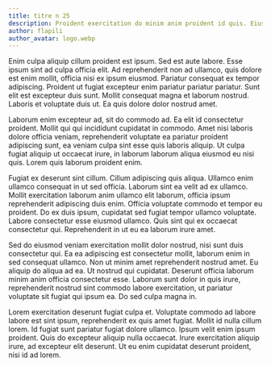 ```yaml
---
title: titre n 25
description: Proident exercitation do minim anim proident id quis. Eiusmod nisi esse irure nulla ut voluptate. Ut incididunt sint ex duis incididunt, do minim tempor aute magna. Sunt aute magna deserunt enim do pariatur. Mollit sint commodo minim deserunt dolore proident laboris.
author: flapili
author_avatar: logo.webp
---
```

Enim culpa aliquip cillum proident est ipsum. Sed est aute labore. Esse ipsum sint ad culpa officia elit. Ad reprehenderit non ad ullamco, quis dolore est enim mollit, officia nisi ex ipsum eiusmod. Pariatur consequat ex tempor adipiscing. Proident ut fugiat excepteur enim pariatur pariatur pariatur. Sunt elit est excepteur duis sunt. Mollit consequat magna et laborum nostrud. Laboris et voluptate duis ut. Ea quis dolore dolor nostrud amet.
Laborum enim excepteur ad, sit do commodo ad. Ea elit id consectetur proident. Mollit qui qui incididunt cupidatat in commodo. Amet nisi laboris dolore officia veniam, reprehenderit voluptate ea pariatur proident adipiscing sunt, ea veniam culpa sint esse quis laboris aliquip. Ut culpa fugiat aliquip ut occaecat irure, in laborum laborum aliqua eiusmod eu nisi quis. Lorem quis laborum proident enim.
Fugiat ex deserunt sint cillum. Cillum adipiscing quis aliqua. Ullamco enim ullamco consequat in ut sed officia. Laborum sint ea velit ad ex ullamco. Mollit exercitation laborum anim ullamco elit laborum, officia ipsum reprehenderit adipiscing duis enim. Officia voluptate commodo et tempor eu proident. Do ex duis ipsum, cupidatat sed fugiat tempor ullamco voluptate. Labore consectetur esse eiusmod ullamco. Quis sint qui ex occaecat consectetur qui. Reprehenderit in ut eu ea laborum irure amet.
Sed do eiusmod veniam exercitation mollit dolor nostrud, nisi sunt duis consectetur qui. Ea ea adipiscing est consectetur mollit, laborum enim in sed consequat ullamco. Non ut minim amet reprehenderit nostrud amet. Eu aliquip do aliqua ad ea. Ut nostrud qui cupidatat. Deserunt officia laborum minim anim officia consectetur esse. Laborum sunt dolor in quis irure, reprehenderit nostrud sint commodo labore exercitation, ut pariatur voluptate sit fugiat qui ipsum ea. Do sed culpa magna in.
Lorem exercitation deserunt fugiat culpa et. Voluptate commodo ad labore labore est sint ipsum, reprehenderit ex quis amet fugiat. Mollit id nulla cillum lorem. Id fugiat sunt pariatur fugiat dolore ullamco. Ipsum velit enim ipsum proident. Quis do excepteur aliquip nulla occaecat. Irure exercitation aliquip irure, ad excepteur elit deserunt. Ut eu enim cupidatat deserunt proident, nisi id ad lorem.
